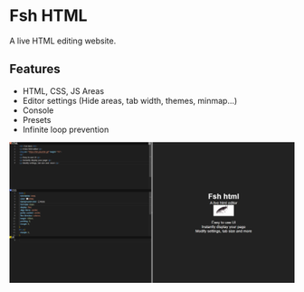 # Fsh HTML
A live HTML editing website.

## Features
- HTML, CSS, JS Areas
- Editor settings (Hide areas, tab width, themes, minmap...)
- Console
- Presets
- Infinite loop prevention

![image](media/demo.png)